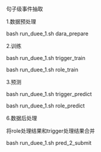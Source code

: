 句子级事件抽取

1.数据预处理

bash run_duee_1.sh dara_prepare

2.训练

bash run_duee_1.sh trigger_train

bash run_duee_1.sh role_train

3.预测

bash run_duee_1.sh trigger_predict

bash run_duee_1.sh role_predict

6.数据后处理

将role处理结果和trigger处理结果合并

bash run_duee_1.sh pred_2_submit